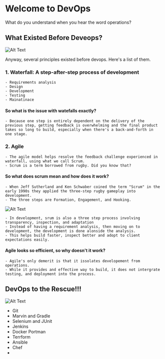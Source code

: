# Welcome to DevOps
What do you understand when you hear the word operations?

## What Existed Before Deveops?

![Alt Text](https://media.giphy.com/media/kKMoLz2VEmKr2aixtx/giphy.gif)

Anyway, several principles existed before devops. Here's a list of them.

### 1. Waterfall: A step-after-step process of development
    - Requirements analysis
    - Design
    - Development
    - Testing
    - Mainatinace

#### So what is the issue with watefalls exactly?

    - Because one step is entirely dependent on the delivery of the previous step, getting feedback is overwhelming and the final product takes so long to build, especially when there's a back-and-forth in one stage.

### 2. Agile
    - The agile model helps resolve the feedback challenge experienced in waterfall, using what we call Scrum.
    - Scrum is a term borrowed from rugby. Did you know that?

#### So what does scrum mean and how does it work?
    - When Jeff Sutherland and Ken Schwaber coined the term "Scrum" in the early 1990s they applied the three-step rugby gameplay into development.
    - The three steps are Formation, Engagement, and Hooking.

![Alt Text](https://media.giphy.com/media/kNXiyGUJjWi96xKyi5/giphy.gif)

    - In development, srum is also a three step process involving transparency, inspection, and adaptation
    - Instead of having a requirement analysis, then moving on to development, the development is done alonside the analysis.
    - This helps build faster, inspect better and adopt to client expectations easily.

#### Agile looks so efficient, so why doesn't it work?

    - Agile's only demerit is that it issolates developement from operations.
    - While it provides and effective way to build, it does not intergrate testing, and deployment into the process.

## DevOps to the Rescue!!!

![Alt Text](https://media.giphy.com/media/it3siiqqn7vxe/giphy.gif)

- Git
- Marvin and Gradle
- Selenium and JUnit
- Jenkins
- Docker Portman
- Terrform
- Ansible
- Chef
-




